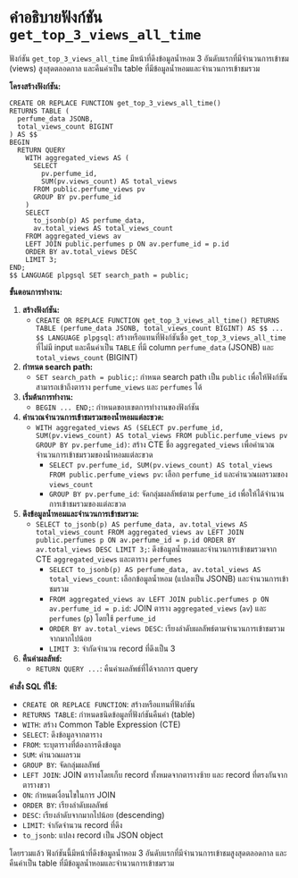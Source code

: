 # คำอธิบายฟังก์ชัน `get_top_3_views_all_time`

ฟังก์ชัน `get_top_3_views_all_time` มีหน้าที่ดึงข้อมูลน้ำหอม 3 อันดับแรกที่มีจำนวนการเข้าชม (views) สูงสุดตลอดกาล และคืนค่าเป็น table ที่มีข้อมูลน้ำหอมและจำนวนการเข้าชมรวม

**โครงสร้างฟังก์ชัน:**

```tsql
CREATE OR REPLACE FUNCTION get_top_3_views_all_time()
RETURNS TABLE (
  perfume_data JSONB,
  total_views_count BIGINT
) AS $$
BEGIN
  RETURN QUERY
    WITH aggregated_views AS (
      SELECT 
        pv.perfume_id,
        SUM(pv.views_count) AS total_views
      FROM public.perfume_views pv
      GROUP BY pv.perfume_id
    )
    SELECT 
      to_jsonb(p) AS perfume_data,
      av.total_views AS total_views_count
    FROM aggregated_views av
    LEFT JOIN public.perfumes p ON av.perfume_id = p.id
    ORDER BY av.total_views DESC
    LIMIT 3;
END;
$$ LANGUAGE plpgsql SET search_path = public;
```

**ขั้นตอนการทำงาน:**

1. **สร้างฟังก์ชัน:**
    * `CREATE OR REPLACE FUNCTION get_top_3_views_all_time() RETURNS TABLE (perfume_data JSONB, total_views_count BIGINT) AS $$ ... $$ LANGUAGE plpgsql`: สร้างหรือแทนที่ฟังก์ชันชื่อ `get_top_3_views_all_time` ที่ไม่มี input และคืนค่าเป็น `TABLE` ที่มี column `perfume_data` (JSONB) และ `total_views_count` (BIGINT)
2. **กำหนด search path:**
    * `SET search_path = public;`: กำหนด search path เป็น `public` เพื่อให้ฟังก์ชันสามารถเข้าถึงตาราง `perfume_views` และ `perfumes` ได้
3. **เริ่มต้นการทำงาน:**
    * `BEGIN ... END;`: กำหนดขอบเขตการทำงานของฟังก์ชัน
4. **คำนวณจำนวนการเข้าชมรวมของน้ำหอมแต่ละขวด:**
    * `WITH aggregated_views AS (SELECT pv.perfume_id, SUM(pv.views_count) AS total_views FROM public.perfume_views pv GROUP BY pv.perfume_id)`: สร้าง CTE ชื่อ `aggregated_views` เพื่อคำนวณจำนวนการเข้าชมรวมของน้ำหอมแต่ละขวด
        * `SELECT pv.perfume_id, SUM(pv.views_count) AS total_views FROM public.perfume_views pv`: เลือก `perfume_id` และคำนวณผลรวมของ `views_count`
        * `GROUP BY pv.perfume_id`: จัดกลุ่มผลลัพธ์ตาม `perfume_id` เพื่อให้ได้จำนวนการเข้าชมรวมของแต่ละขวด
5. **ดึงข้อมูลน้ำหอมและจำนวนการเข้าชมรวม:**
    * `SELECT to_jsonb(p) AS perfume_data, av.total_views AS total_views_count FROM aggregated_views av LEFT JOIN public.perfumes p ON av.perfume_id = p.id ORDER BY av.total_views DESC LIMIT 3;`: ดึงข้อมูลน้ำหอมและจำนวนการเข้าชมรวมจาก CTE `aggregated_views` และตาราง `perfumes`
        * `SELECT to_jsonb(p) AS perfume_data, av.total_views AS total_views_count`: เลือกข้อมูลน้ำหอม (แปลงเป็น JSONB) และจำนวนการเข้าชมรวม
        * `FROM aggregated_views av LEFT JOIN public.perfumes p ON av.perfume_id = p.id`: JOIN ตาราง `aggregated_views` (`av`) และ `perfumes` (`p`) โดยใช้ `perfume_id`
        * `ORDER BY av.total_views DESC`: เรียงลำดับผลลัพธ์ตามจำนวนการเข้าชมรวมจากมากไปน้อย
        * `LIMIT 3`: จำกัดจำนวน record ที่ดึงเป็น 3
6. **คืนค่าผลลัพธ์:**
    * `RETURN QUERY ...`: คืนค่าผลลัพธ์ที่ได้จากการ query

**คำสั่ง SQL ที่ใช้:**

* `CREATE OR REPLACE FUNCTION`: สร้างหรือแทนที่ฟังก์ชัน
* `RETURNS TABLE`: กำหนดชนิดข้อมูลที่ฟังก์ชันคืนค่า (table)
* `WITH`: สร้าง Common Table Expression (CTE)
* `SELECT`: ดึงข้อมูลจากตาราง
* `FROM`: ระบุตารางที่ต้องการดึงข้อมูล
* `SUM`: คำนวณผลรวม
* `GROUP BY`: จัดกลุ่มผลลัพธ์
* `LEFT JOIN`: JOIN ตารางโดยเก็บ record ทั้งหมดจากตารางซ้าย และ record ที่ตรงกันจากตารางขวา
* `ON`: กำหนดเงื่อนไขในการ JOIN
* `ORDER BY`: เรียงลำดับผลลัพธ์
* `DESC`: เรียงลำดับจากมากไปน้อย (descending)
* `LIMIT`: จำกัดจำนวน record ที่ดึง
* `to_jsonb`: แปลง record เป็น JSON object

โดยรวมแล้ว ฟังก์ชันนี้มีหน้าที่ดึงข้อมูลน้ำหอม 3 อันดับแรกที่มีจำนวนการเข้าชมสูงสุดตลอดกาล และคืนค่าเป็น table ที่มีข้อมูลน้ำหอมและจำนวนการเข้าชมรวม
